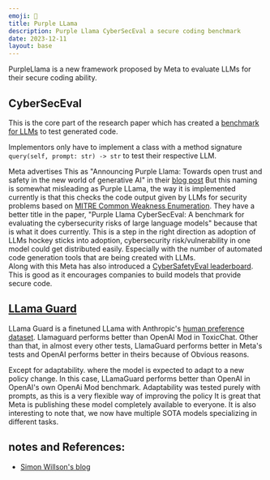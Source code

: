 ```yaml
---
emoji: 🦙
title: Purple LLama
description: Purple Llama CyberSecEval a secure coding benchmark
date: 2023-12-11
layout: base
---
```


PurpleLlama is a new framework proposed by Meta to evaluate LLMs for their secure coding ability.

## CyberSecEval
This is the core part of the research paper which has created a [benchmark for LLMs](https://github.com/facebookresearch/PurpleLlama/tree/main/CybersecurityBenchmarks) to test generated code.

Implementors only have to implement a class with a method signature `query(self, prompt: str) -> str` to test their respective LLM.

Meta advertises This as "Announcing Purple Llama: Towards open trust and safety in the new world of generative AI" in their [blog post](https://ai.meta.com/blog/purple-llama-open-trust-safety-generative-ai/)
But this naming is somewhat misleading as Purple LLama, the way it is implemented currently is that this checks the code output given by LLMs for security problems based on [MITRE Common Weakness Enumeration](https://cwe.mitre.org/).
They have a better title in the paper, "Purple Llama CyberSecEval: A benchmark for evaluating the cybersecurity risks of large language models" because that is what it does currently. This is a step in the right direction as adoption of LLMs hockey sticks into adoption, cybersecurity risk/vulnerability in one model could get distributed easily. Especially with the number of automated code generation tools that are being created with LLMs.    
Along with this Meta has also introduced a [CyberSafetyEval leaderboard](https://huggingface.co/spaces/facebook/CyberSecEval). This is good as it encourages companies to build models that provide secure code.

## [LLama Guard](https://ai.meta.com/research/publications/llama-guard-llm-based-input-output-safeguard-for-human-ai-conversations/)

LLama Guard is a finetuned LLama with Anthropic's [human preference dataset](https://github.com/anthropics/hh-rlhf). Llamaguard performs better than OpenAI Mod in ToxicChat.
Other than that, in almost every other tests, LlamaGuard performs better in Meta's tests and OpenAI performs better in theirs because of Obvious reasons.

Except for adaptability. where the model is expected to adapt to a new policy change. In this case, LLamaGuard performs better than OpenAI in OpenAI's own OpenAi Mod benchmark.
Adaptability was tested purely with prompts, as this is a very flexible way of improving the policy
It is great that Meta is publishing these model completely available to everyone.
It is also interesting to note that, we now have multiple SOTA models specializing in different tasks.

## notes and References:

- [Simon Willson's blog](https://simonwillison.net/2023/Dec/8/purple-llama/)